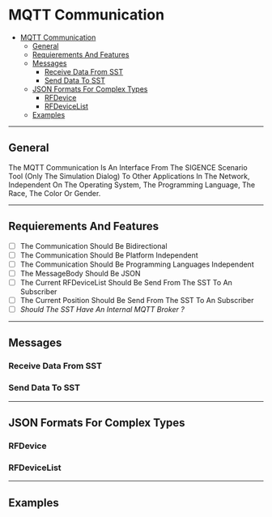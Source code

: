 # MQTT Communication

- [MQTT Communication](#mqtt-communication)
  - [General](#general)
  - [Requierements And Features](#requierements-and-features)
  - [Messages](#messages)
    - [Receive Data From SST](#receive-data-from-sst)
    - [Send Data To SST](#send-data-to-sst)
  - [JSON Formats For Complex Types](#json-formats-for-complex-types)
    - [RFDevice](#rfdevice)
    - [RFDeviceList](#rfdevicelist)
  - [Examples](#examples)

---

## General 

The MQTT Communication Is An Interface From The SIGENCE Scenario Tool (Only The Simulation Dialog) To Other Applications In The Network, Independent On The Operating System, The Programming Language, The Race, The Color Or Gender.

---

## Requierements And Features

- [ ] The Communication Should Be Bidirectional
- [ ] The Communication Should Be Platform Independent
- [ ] The Communication Should Be Programming Languages Independent
- [ ] The MessageBody Should Be JSON
- [ ] The Current RFDeviceList Should Be Send From The SST To An Subscriber
- [ ] The Current Position Should Be Send From The SST To An Subscriber
- [ ] *Should The SST Have An Internal MQTT Broker ?*

---

## Messages

### Receive Data From SST


### Send Data To SST

---

## JSON Formats For Complex Types

### RFDevice

### RFDeviceList



---


## Examples